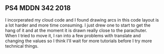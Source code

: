 ## PS4 MDDN 342 2018

I incorperated my cloud code and I found drawing arcs in this code layout is a lot harder and more time consuming. I just drew one to start to get the hang of it and at the moment it is drawn really close to the parachuter. When I tried to move it, I ran into a few problems with translate and changing the values so I think I'll wait for more tutorials before I try more technical things.